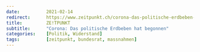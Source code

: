 ```yaml
---
date:          2021-02-14
redirect:      https://www.zeitpunkt.ch/corona-das-politische-erdbeben-hat-begonnen
title:         ZE!TPUNKT
subtitle:      "Corona: Das politische Erdbeben hat begonnen"
categories:    [Politik, Widerstand]
tags:          [zeitpunkt, bundesrat, massnahmen]
---
```


